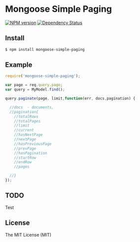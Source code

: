 # Mongoose Simple Paging

[![NPM version](https://badge.fury.io/js/mongoose-simple-paging.svg)](http://badge.fury.io/js/mongoose-simple-paging)
[![Dependency Status](https://david-dm.org/nickolasdev/mongoose-simple-paging.svg)](https://david-dm.org/nickolasdev/mongoose-simple-paging)

## Install

```sh
$ npm install mongoose-simple-paging
```

## Example

```js
require('mongoose-simple-paging');

var page = req.query.page;
var query = MyModel.find();

query.paginate(page, limit,function(err, docs,pagination) {

  //docs  - documents,
  //pagination{
    //totalRows
    //totalPages
    //limit
    //current
    //hasNextPage
    //nextPage
    //hasPreviousPage
    //prevPage
    //hasPagination
    //startRow
    //endRow
    //pages

  //}
});
```

## TODO
Test

## License

The MIT License (MIT)